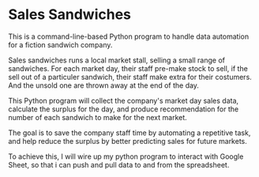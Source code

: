 # Sales Sandwiches 

This is a command-line-based Python program to handle data automation for a fiction sandwich company. 

Sales sandwiches runs a local market stall, selling a small range of sandwiches. For each market day, their staff pre-make stock to sell, if the sell out of a particuler sandwich, their staff make extra for their costumers. And the unsold one are thrown away at the end of the day. 

This Python program will collect the company's market day sales data, calculate the surplus for the day, and produce recommendation for the number of each sandwich to make for the next market.

The goal is to save the company staff time by automating a repetitive task, and help reduce the surplus by better predicting sales for future markets.

To achieve this, I will wire up my python program to interact with Google Sheet, so that i can push and pull data to and from the spreadsheet. 
